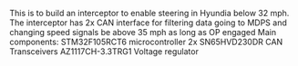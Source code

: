 This is to build an interceptor to enable steering in Hyundia below 32 mph.
The interceptor has 2x CAN interface for filtering data going to MDPS and changing speed signals be above 35 mph as long as OP engaged
Main components:
 STM32F105RCT6 microcontroller
 2x SN65HVD230DR CAN Transceivers
 AZ1117CH-3.3TRG1 Voltage regulator
 
